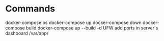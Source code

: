 # Commands
docker-compose ps
docker-compose up
docker-compose down
docker-compose build
docker-compose up --build -d
UFW
add ports in server's dashboard
/var/app/
